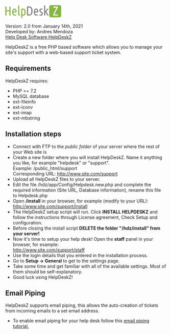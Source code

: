 ![](/assets/helpdeskz/images/logo.png)

Version: 2.0 from January 14th, 2021<br>
Developed by: Andres Mendoza<br>
[Help Desk Software HelpDeskZ](https://www.helpdeskz.com)

HelpDeskZ is a free PHP based software which allows you to manage your site's support with a web-based support ticket system.

## Requirements

HelpDeskZ requires:

- PHP >= 7.2
- MySQL database
- ext-fileinfo
- ext-iconv
- ext-imap
- ext-mbstring

## Installation steps

- Connect with FTP to the <em>public folder</em> of your server where the rest of your Web site is
- Create a new folder where you will install HelpDeskZ. Name it anything you like, for example "helpdesk" or "support".<br>
Example: /public_html/support<br>
Corresponding URL: http://www.site.com/support
- Upload all HelpDeskZ files to your server.
- Edit the file /hdz/app/Config/Helpdesk.new.php and complete the required information (Site URL, Database information), rename this file to Helpdesk.php 
- Open **/install** in your browser, for example (modify to your URL):<br />
http://www.site.com/support/install
- The HelpDeskZ setup script will run. Click <strong>INSTALL HELPDESKZ</strong> and follow the instructions through License agreement, Check Setup and configuration.
- Before closing the install script **DELETE the folder "/hdz/install" from your server!**
- Now it's time to setup your help desk! Open the <strong>staff</strong> panel in your browser, for example:<br />
http://www.site.com/support/staff
- Use the login details that you entered in the installation process.
- Go to <strong>Setup -&gt; General</strong> to get to the settings page.
- Take some time and get familiar with all of the available settings. Most of them should be self-explanatory.
- Good luck using HelpDeskZ!

## Email Piping
HelpDeskZ supports email piping, this allows the auto-creation of tickets from incoming emails to a set email address.
- To enable email piping for your help desk follow this [email piping tutorial.](https://support.helpdeskz.com/article/6-Setting-up-email-piping)